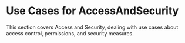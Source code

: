 # Use Cases for AccessAndSecurity
This section covers Access and Security, dealing with use cases about access control, permissions, and security measures.
